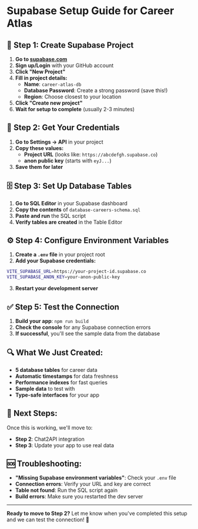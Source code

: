 # Supabase Setup Guide for Career Atlas

## 🚀 Step 1: Create Supabase Project

1. **Go to [supabase.com](https://supabase.com)**
2. **Sign up/Login** with your GitHub account
3. **Click "New Project"**
4. **Fill in project details:**
   - **Name**: `career-atlas-db`
   - **Database Password**: Create a strong password (save this!)
   - **Region**: Choose closest to your location
5. **Click "Create new project"**
6. **Wait for setup to complete** (usually 2-3 minutes)

## 🔑 Step 2: Get Your Credentials

1. **Go to Settings → API** in your project
2. **Copy these values:**
   - **Project URL** (looks like: `https://abcdefgh.supabase.co`)
   - **anon public key** (starts with `eyJ...`)
3. **Save them for later**

## 🗄️ Step 3: Set Up Database Tables

1. **Go to SQL Editor** in your Supabase dashboard
2. **Copy the contents** of `database-careers-schema.sql`
3. **Paste and run** the SQL script
4. **Verify tables are created** in the Table Editor

## ⚙️ Step 4: Configure Environment Variables

1. **Create a `.env` file** in your project root
2. **Add your Supabase credentials:**

```bash
VITE_SUPABASE_URL=https://your-project-id.supabase.co
VITE_SUPABASE_ANON_KEY=your-anon-public-key
```

3. **Restart your development server**

## ✅ Step 5: Test the Connection

1. **Build your app**: `npm run build`
2. **Check the console** for any Supabase connection errors
3. **If successful**, you'll see the sample data from the database

## 🔍 What We Just Created:

- **5 database tables** for career data
- **Automatic timestamps** for data freshness
- **Performance indexes** for fast queries
- **Sample data** to test with
- **Type-safe interfaces** for your app

## 🎯 Next Steps:

Once this is working, we'll move to:
- **Step 2**: Chat2API integration
- **Step 3**: Update your app to use real data

## 🆘 Troubleshooting:

- **"Missing Supabase environment variables"**: Check your `.env` file
- **Connection errors**: Verify your URL and key are correct
- **Table not found**: Run the SQL script again
- **Build errors**: Make sure you restarted the dev server

---

**Ready to move to Step 2?** Let me know when you've completed this setup and we can test the connection! 🚀
